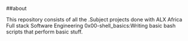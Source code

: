 ##about

This repository consists of all the .Subject projects done with ALX Africa Full stack Software Engineering
0x00-shell_basics:Writing basic bash scripts that perform basic stuff.
